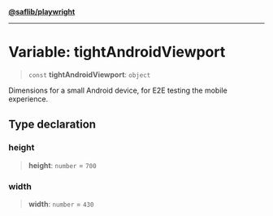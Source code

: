 [**@saflib/playwright**](../../../index.md)

---

# Variable: tightAndroidViewport

> `const` **tightAndroidViewport**: `object`

Dimensions for a small Android device, for E2E testing the mobile experience.

## Type declaration

### height

> **height**: `number` = `700`

### width

> **width**: `number` = `430`
